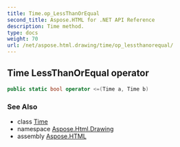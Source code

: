 ```yaml
---
title: Time.op_LessThanOrEqual
second_title: Aspose.HTML for .NET API Reference
description: Time method. 
type: docs
weight: 70
url: /net/aspose.html.drawing/time/op_lessthanorequal/
---
```

## Time LessThanOrEqual operator

```csharp
public static bool operator <=(Time a, Time b)
```

### See Also

* class [Time](../)
* namespace [Aspose.Html.Drawing](../../time/)
* assembly [Aspose.HTML](../../../)
